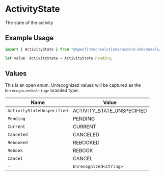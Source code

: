 # ActivityState

The state of the activity

## Example Usage

```typescript
import { ActivityState } from "@apexfintechsolutions/ascend-sdk/models/components";

let value: ActivityState = ActivityState.Pending;
```

## Values

This is an open enum. Unrecognized values will be captured as the `Unrecognized<string>` branded type.

| Name                       | Value                      |
| -------------------------- | -------------------------- |
| `ActivityStateUnspecified` | ACTIVITY_STATE_UNSPECIFIED |
| `Pending`                  | PENDING                    |
| `Current`                  | CURRENT                    |
| `Canceled`                 | CANCELED                   |
| `Rebooked`                 | REBOOKED                   |
| `Rebook`                   | REBOOK                     |
| `Cancel`                   | CANCEL                     |
| -                          | `Unrecognized<string>`     |